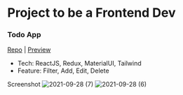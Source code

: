 # Project to be a Frontend Dev

### Todo App

[Repo](https://github.com/priopambudi/redux-exploration) | [Preview](https://todoapp-halocoders.herokuapp.com/)

- Tech: ReactJS, Redux, MaterialUI, Tailwind
- Feature: Filter, Add, Edit, Delete

Screenshot
![2021-09-28 (7)](https://user-images.githubusercontent.com/38320169/135070237-f2609c79-ab03-4c70-bf89-e59b6780519f.png)
![2021-09-28 (6)](https://user-images.githubusercontent.com/38320169/135070229-bb670ae0-592c-43b9-905e-0a51ef252e53.png)
